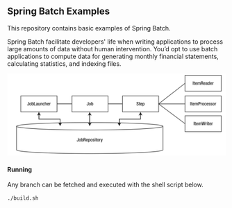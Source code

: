 ## Spring Batch Examples

This repository contains basic examples of Spring Batch.

Spring Batch facilitate developers' life when writing applications to process large amounts of data without human intervention.
You’d opt to use batch applications to compute data for generating monthly financial statements, calculating statistics, and indexing files.

![alt tag](img.png)

#### Running

Any branch can be fetched and executed with the shell script below.

```bash
./build.sh
```